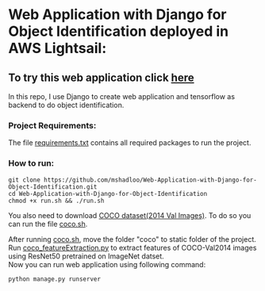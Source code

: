 # Web Application with Django for Object Identification deployed in AWS Lightsail:
 ## To try this web application click [here](http://34.220.204.100:8000/) 
 
 In this repo, I use Django to create web application and tensorflow as backend to do object identification.
 
 
 ### Project Requirements:
 The file [requirements.txt](https://github.com/mshadloo/Web-Application-with-Django-for-Object-Identification/blob/main/requirements.txt) contains all required packages to run the project.
 ### How to run:
```
git clone https://github.com/mshadloo/Web-Application-with-Django-for-Object-Identification.git
cd Web-Application-with-Django-for-Object-Identification
chmod +x run.sh && ./run.sh
```

 You also need to download [COCO dataset(2014 Val Images)](https://cocodataset.org/#download). To do so you can run the file [coco.sh](https://github.com/mshadloo/Web-Application-with-Django-for-Object-Identification/blob/main/coco.sh). 

After running [coco.sh](https://github.com/mshadloo/Web-Application-with-Django-for-Object-Identification/blob/main/coco.sh), move the folder "coco" to static folder of the project.
<br>
Run [coco_featureExtraction.py](https://github.com/mshadloo/Web-Application-with-Django-for-Object-Identification/blob/main/objectIdentificationWebApp/coco_featureExtraction.py) to extract features of COCO-Val2014 images using ResNet50 pretrained on ImageNet datset.
<br>
Now you can run web application using following command:

```console
python manage.py runserver
```
